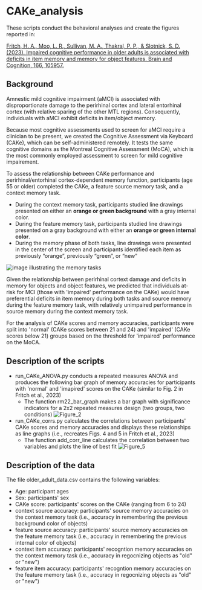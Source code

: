 # CAKe_analysis
These scripts conduct the behavioral analyses and create the figures reported in:

[Fritch, H. A., Moo, L. R., Sullivan, M. A., Thakral, P. P., & Slotnick, S. D. (2023). Impaired cognitive performance in older adults is associated with deficits in item memory and memory for object features. Brain and Cognition, 166, 105957.](https://www.sciencedirect.com/science/article/pii/S0278262623000143#f0015) 

## Background
Amnestic mild cognitive impairment (aMCI) is associated with disproportionate damage to the perirhinal cortex and lateral entorhinal cortex (with relative sparing of the other MTL regions). Consequently, individuals with aMCI exhibit deficits in item/object memory. 

Because most cognitive assessments used to screen for aMCI require a clinician to be present, we created the Cognitive Assessment via Keyboard (CAKe), which can be self-administered remotely. It tests the same cognitive domains as the Montreal Cognitive Assessment (MoCA), which is the most commonly employed assessment to screen for mild cognitive impairement. 

To assess the relationship between CAKe performance and perirhinal/entorhinal cortex-dependent memory function, participants (age 55 or older) completed the CAKe, a feature source memory task, and a context memory task. 
* During the context memory task, participants studied line drawings presented on either an **orange or green background** with a gray internal color. 
* During the feature memory task, participants studied line drawings presented on a gray background with either an **orange or green internal color**. 
* During the memory phase of both tasks, line drawings were presented in the center of the screen and participants identified each item as previously “orange”, previously “green”, or “new”

![image illustrating the memory tasks](https://ars.els-cdn.com/content/image/1-s2.0-S0278262623000143-gr1.jpg)

      
      
Given the relationship between perirhinal cortext damage and deficits in memory for objects and object features, we predicted that individuals at-risk for MCI (those with 'impaired' performance on the CAKe) would have preferential deficits in item memory during both tasks and source memory during the feature memory task, with relatively unimpaired performance in source memory during the context memory task.

For the analysis of CAKe scores and memory accuracies, participants were split into 'normal' (CAKe scores between 21 and 24) and 'impaired' (CAKe scores below 21) groups based on the threshold for 'impaired' performance on the MoCA. 


## Description of the scripts
* run_CAKe_ANOVA.py conducts a repeated measures ANOVA and produces the following bar graph of memory accuracies for participants with 'normal' and 'imapired' scores on the CAKe (similar to Fig. 2 in Fritch et al., 2023)  
  * The function rm22_bar_graph makes a bar graph with significance indicators for a 2x2 repeated measures design (two groups, two conditions)
![Figure_2](https://user-images.githubusercontent.com/126597042/222548529-79522b80-d3df-4009-99db-b4ddcf2a5c59.png)
* run_CAKe_corrs.py calculates the correlations between participants' CAKe scores and memory accuracies and displays these relationships as line graphs (i.e., recreates Figs. 4 and 5 in Fritch et al., 2023)
  * The function add_corr_line calculates the correlation between two variables and plots the line of best fit 
![Figure_5](https://user-images.githubusercontent.com/126597042/222549001-c5e2190d-966e-4433-ac2b-246747f80657.png)

## Description of the data
The file older_adult_data.csv contains the following variables:
* Age: participant ages
* Sex: participants' sex
* CAKe score: participants' scores on the CAKe (ranging from 6 to 24)
* context source accuracy: participants' source memory accuracies on the context memory task (i.e., accuracy in remembering the previous background color of objects)
* feature source accuracy: participants' source memory accuracies on the feature memory task (i.e., accuracy in remembering the previous internal color of objects)
* context item accuracy: participants' recogntion memory accuracies on the context memory task (i.e., accuracy in regocnizing objects as "old" or "new")
* feature item accuracy: participants' recogntion memory accuracies on the feature memory task (i.e., accuracy in regocnizing objects as "old" or "new")

